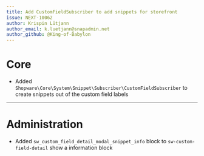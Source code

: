 ```yaml
---
title: Add CustomFieldSubscriber to add snippets for storefront
issue: NEXT-10062
author: Krispin Lütjann
author_email: k.luetjann@snapadmin.net
author_github: @King-of-Babylon
---
```

# Core
* Added `Shopware\Core\System\Snippet\Subscriber\CustomFieldSubscriber` to create snippets out of the custom field labels
___
# Administration
* Added `sw_custom_field_detail_modal_snippet_info` block to `sw-custom-field-detail` show a information block
